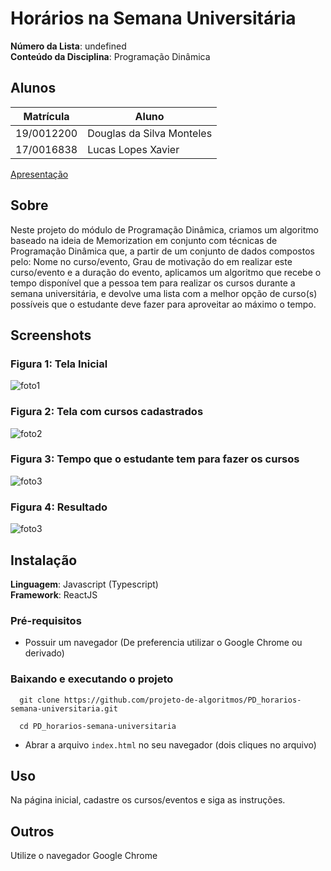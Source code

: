 # Horários na Semana Universitária

**Número da Lista**: undefined<br>
**Conteúdo da Disciplina**: Programação Dinâmica<br>

## Alunos
|Matrícula | Aluno |
| -- | -- |
| 19/0012200  | Douglas da Silva Monteles |
| 17/0016838  |  Lucas Lopes Xavier |

[Apresentação]()

## Sobre 
Neste projeto do módulo de Programação Dinâmica, criamos um algoritmo baseado na ideia de Memorization em conjunto com técnicas de Programação Dinâmica que, a partir de um conjunto de dados compostos pelo: Nome no curso/evento, Grau de motivação do em realizar este curso/evento e a duração do evento, aplicamos um algoritmo que recebe o tempo disponível que a pessoa tem para realizar os cursos durante a semana universitária, e devolve uma lista com a melhor opção de curso(s) possíveis que o estudante deve fazer para aproveitar ao máximo o tempo.

## Screenshots

### Figura 1: Tela Inicial

![foto1](https://user-images.githubusercontent.com/54580766/188341704-bc354116-1ee8-456a-8686-537cef5732f7.png)

### Figura 2: Tela com cursos cadastrados

![foto2](https://user-images.githubusercontent.com/54580766/188341875-6d109487-b52d-401f-92e9-c96af293e78d.png)

### Figura 3: Tempo que o estudante tem para fazer os cursos

![foto3](https://user-images.githubusercontent.com/54580766/188341902-ed1edc8a-2b62-481b-a828-bc625139b0f5.png)

### Figura 4: Resultado

![foto3](https://user-images.githubusercontent.com/54580766/188341927-9e7dc26e-bdd5-41d5-a9cd-bcd60591d2a8.png)

## Instalação 
**Linguagem**: Javascript (Typescript)<br>
**Framework**: ReactJS<br>

### Pré-requisitos
- Possuir um navegador (De preferencia utilizar o Google Chrome ou derivado)

### Baixando e executando o projeto

  ```
    git clone https://github.com/projeto-de-algoritmos/PD_horarios-semana-universitaria.git

    cd PD_horarios-semana-universitaria
  ```

- Abrar a arquivo `index.html` no seu navegador (dois cliques no arquivo)

## Uso 
Na página inicial, cadastre os cursos/eventos e siga as instruções.

## Outros 
Utilize o navegador Google Chrome
